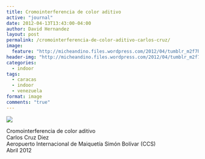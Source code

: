 ```yaml
---
title: Cromointerferencia de color aditivo
active: "journal"
date: 2012-04-13T13:43:00-04:00
author: David Hernandez
layout: post
permalink: /cromointerferencia-de-color-aditivo-carlos-cruz/
image:
  feature: "http://micheandino.files.wordpress.com/2012/04/tumblr_m2f7h0rtmc1qzqummo1_1280.jpg"
header-img: "http://micheandino.files.wordpress.com/2012/04/tumblr_m2f7h0rtmc1qzqummo1_1280.jpg"
categories:
  - indoor
tags:
  - caracas
  - indoor
  - venezuela
format: image
comments: "true"
---
```

<a href="http://micheandino.files.wordpress.com/2012/04/tumblr_m2f7h0rtmc1qzqummo1_1280.jpg" class="popup"  title="Cromointerferencia de color aditivo" data-caption="© 2012 by David Hernández"><img src="http://micheandino.files.wordpress.com/2012/04/tumblr_m2f7h0rtmc1qzqummo1_1280.jpg"></a>

Cromointerferencia de color aditivo<br /> Carlos Cruz Diez<br>
Aeropuerto Internacional de Maiquetía Simón Bolívar (CCS)<br>
Abril 2012
